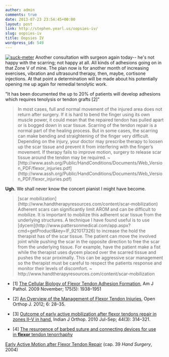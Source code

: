 ```yaml
---
author: admin
comments: true
date: 2013-07-23 23:54:45+00:00
layout: post
link: http://stephen.yearl.us/oopsies-iv/
slug: oopsies-iv
title: Oopsies IV
wordpress_id: 549
---
```


[![suck-meter](http://sjy.yearl.us/wp-content/uploads/2013/07/suck-meter.jpg)](http://sjy.yearl.us/wp-content/uploads/2013/07/suck-meter.jpg)
Another consultation with surgeon again today-- he's not happy with the scarring; not happy at all. All kinds of adhesions going on in that Zone V of mine. The plan now is for another month of increasing exercises, vibration and ultrasound therapy, then, maybe, cortisone injections. At that point a determination will be made about his potentially opening me up again for remedial tenolytic work.

"It has been documented the up to 20% of patients will develop adhesions which requires tenolysis or tendon grafts [2]"


<blockquote>In most cases, full and normal movement of the injured area does not return after surgery. If it is hard to bend the finger using its own muscle power, it could mean that the repaired tendon has pulled apart or is bogged down in scar tissue. Scarring of the tendon repair is a normal part of the healing process. But in some cases, the scarring can make bending and straightening of the finger very difficult. Depending on the injury, your doctor may prescribe therapy to loosen up the scar tissue and prevent it from interfering with the finger’s movement. If therapy fails to improve motion, surgery to release scar tissue around the tendon may be required.
~ [http://www.assh.org/Public/HandConditions/Documents/Web_Version_PDF/flexor_injuries.pdf](http://www.assh.org/Public/HandConditions/Documents/Web_Version_PDF/flexor_injuries.pdf)</blockquote>


**Ugh.** We shall never know the concert pianist I might have become.


<blockquote>[scar mobilization](http://www.handtherapyresources.com/content/scar-mobilization)
Adherent scars can significantly limit AROM and can be difficult to mobilize. It is important to mobilize this adherent scar tissue from the underlying structures. A technique I have found useful is to use [dycem](http://www.pattersonmedical.com/app.aspx?cmd=getProduct&key=IF_921017326) to increase the hold the therapist has of the scar tissue. The patient can move the involved joint while pushing the scar in the opposite direction to free the scar from the underlying tissue. For example, have the patient make a fist while the therapist uses dycem placed over the scarred tissue and pushes the scar proximally. This can be aggressive scar management so the therapist must be careful to respect the patients response and monitor their levels of discomfort.
~ http://www.handtherapyresources.com/content/scar-mobilization</blockquote>





	
  * [1] [The Cellular Biology of Flexor Tendon Adhesion Formation](http://www.ncbi.nlm.nih.gov/pmc/articles/PMC2774058/), Am J Pathol. 2009 November; 175(5): 1938–1951

	
  * [2] [An Overview of the Management of Flexor Tendon Injuries](http://www.ncbi.nlm.nih.gov/pmc/articles/PMC3293389/), Open Orthop J. 2012; 6: 28–35.

	
  * [3] [Outcome of early active mobilization after flexor tendons repair in zones II–V in hand](http://www.ncbi.nlm.nih.gov/pmc/articles/PMC2911933/?report=printable), Indian J Orthop. 2010 Jul-Sep; 44(3): 314–321.

	
  * [4] [The resurgence of barbed suture and connecting devices for use in **flexor** tendon tenorrhaphy](http://www.ncbi.nlm.nih.gov/pmc/articles/PMC3153618/)


[Early Active Motion after Flexor Tendon Repair](http://www.msdlatinamerica.com/ebooks/HandSurgery/sid544732.html) (cap. 39 _Hand Surgery_, 2004)

